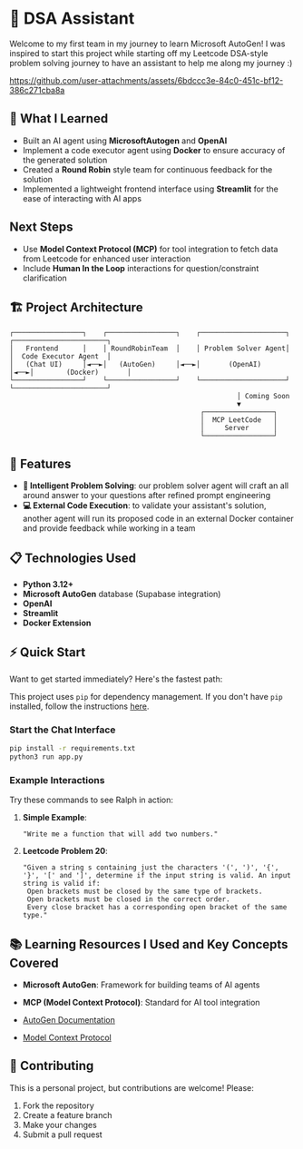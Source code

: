 # 🤖 DSA Assistant

Welcome to my first team in my journey to learn Microsoft AutoGen! I was inspired to start this project while starting off my Leetcode DSA-style problem solving journey to have an assistant to help me along my journey :)


https://github.com/user-attachments/assets/6bdccc3e-84c0-451c-bf12-386c271cba8a



## 🎯 What I Learned

- Built an AI agent using **MicrosoftAutogen** and **OpenAI**
- Implement a code executor agent using **Docker** to ensure accuracy of the generated solution
- Created a **Round Robin** style team for continuous feedback for the solution
- Implemented a lightweight frontend interface using **Streamlit** for the ease of interacting with AI apps

## Next Steps
- Use **Model Context Protocol (MCP)** for tool integration to fetch data from Leetcode for enhanced user interaction
- Include **Human In the Loop** interactions for question/constraint clarification

## 🏗️ Project Architecture

```
┌─────────────────┐    ┌─────────────────┐    ┌─────────────────────┐    ┌───────────────────────┐
│   Frontend      │    │ RoundRobinTeam  │    │ Problem Solver Agent│    │  Code Executor Agent  │
│   (Chat UI)     │◄──►│   (AutoGen)     │◄──►│       (OpenAI)      │◄──►│        (Docker)       │
└─────────────────┘    └─────────────────┘    └─────────────────────┘    └───────────────────────┘
                                                        │ Coming Soon
                                                        ▼
                                               ┌─────────────────┐
                                               │  MCP LeetCode   │
                                               │     Server      │
                                               └─────────────────┘
```

## 🚀 Features

- **🧠 Intelligent Problem Solving**: our problem solver agent will craft an all around answer to your questions after refined prompt engineering
- **💻 External Code Execution**: to validate your assistant's solution, another agent will run its proposed code in an external Docker container and provide feedback while working in a team

## 📋 Technologies Used

- **Python 3.12+**
- **Microsoft AutoGen** database (Supabase integration)
- **OpenAI**
- **Streamlit**
- **Docker Extension**

## ⚡ Quick Start

Want to get started immediately? Here's the fastest path:

This project uses `pip` for dependency management. If you don't have `pip` installed, follow the instructions [here](https://pip.pypa.io/en/stable/installation/).

### Start the Chat Interface

```bash
pip install -r requirements.txt
python3 run app.py
```

### Example Interactions

Try these commands to see Ralph in action:

1. **Simple Example**:

   ```
   "Write me a function that will add two numbers."
   ```

2. **Leetcode Problem 20**:

   ```
   "Given a string s containing just the characters '(', ')', '{', '}', '[' and ']', determine if the input string is valid. An input string is valid if:
    Open brackets must be closed by the same type of brackets.
    Open brackets must be closed in the correct order.
    Every close bracket has a corresponding open bracket of the same type."
   ```

## 📚 Learning Resources I Used and Key Concepts Covered

- **Microsoft AutoGen**: Framework for building teams of AI agents
- **MCP (Model Context Protocol)**: Standard for AI tool integration

- [AutoGen Documentation](https://microsoft.github.io/autogen/stable//index.html)
- [Model Context Protocol](https://modelcontextprotocol.io/)

## 🤝 Contributing

This is a personal project, but contributions are welcome! Please:

1. Fork the repository
2. Create a feature branch
3. Make your changes
4. Submit a pull request
